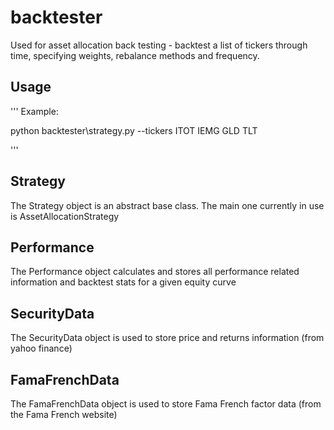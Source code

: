 # backtester

Used for asset allocation back testing - backtest a list of tickers through time, specifying weights,
rebalance methods and frequency.

## Usage

'''
Example:

python backtester\strategy.py --tickers ITOT IEMG GLD TLT

'''

## Strategy

The Strategy object is an abstract base class. The main one currently in use is AssetAllocationStrategy

## Performance

The Performance object calculates and stores all performance related information and backtest stats for a given
equity curve

## SecurityData

The SecurityData object is used to store price and returns information (from yahoo finance)

## FamaFrenchData

The FamaFrenchData object is used to store Fama French factor data (from the Fama French website)

